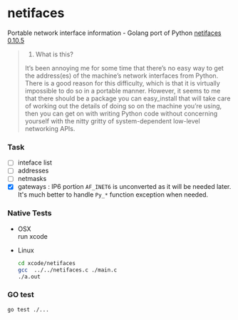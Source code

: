 # netifaces
Portable network interface information - Golang port of Python [netifaces 0.10.5](https://pypi.python.org/pypi/netifaces) 

> 1. What is this?
> 
> It’s been annoying me for some time that there’s no easy way to get the address(es) of the machine’s network interfaces from Python. There is a good reason for this difficulty, which is that it is virtually impossible to do so in a portable manner. However, it seems to me that there should be a package you can easy_install that will take care of working out the details of doing so on the machine you’re using, then you can get on with writing Python code without concerning yourself with the nitty gritty of system-dependent low-level networking APIs.

### Task

- [ ] inteface list
- [ ] addresses
- [ ] netmasks
- [x] gateways : IP6 portion `AF_INET6` is unconverted as it will be needed later. It's much better to handle `Py_*` function exception when needed.

### Native Tests

- OSX  
  run xcode
- Linux 

  ```sh
  cd xcode/netifaces
  gcc  ../../netifaces.c ./main.c
  ./a.out
  ```
  
### GO test

```sh
go test ./...
```
